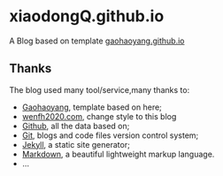 # xiaodongQ.github.io

A Blog based on template [gaohaoyang.github.io](https://github.com/Gaohaoyang/gaohaoyang.github.io.git)

## Thanks

The blog used many tool/service,many thanks to:

* [Gaohaoyang](https://github.com/Gaohaoyang/gaohaoyang.github.io.git), template based on here;
* [wenfh2020.com](https://wenfh2020.com), change style to this blog
* [Github](https://github.com/), all the data based on;
* [Git](https://git-scm.com/), blogs and code files version control system;
* [Jekyll](http://jekyllrb.com/), a static site generator;
* [Markdown](https://daringfireball.net/projects/markdown/), a beautiful lightweight markup language.
* …
